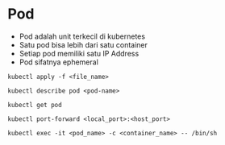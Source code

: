 # Pod

- Pod adalah unit terkecil di kubernetes
- Satu pod bisa lebih dari satu container
- Setiap pod memiliki satu IP Address
- Pod sifatnya ephemeral

`kubectl apply -f <file_name>`

`kubectl describe pod <pod-name>`

`kubectl get pod`

`kubectl port-forward <local_port>:<host_port>`

`kubectl exec -it <pod_name> -c <container_name> -- /bin/sh`